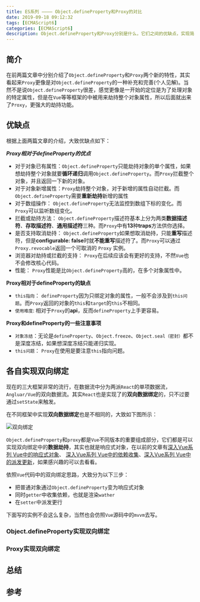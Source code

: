 ```yaml
---
title: ES系列 ———— Object.defineProperty和Proxy的对比
date: 2019-09-18 09:12:32
tags: [ECMAScript6]
categories: [ECMAScript6]
description: Object.defineProperty和Proxy分别是什么，它们之间的优缺点，实现简单的双向绑定。
---
```


## 简介

在前两篇文章中分别介绍了`Object.defineProperty`和`Proxy`两个新的特性，其实看起来`Proxy`更像是对`Object.defineProperty`的一种补充和完善(个人见解)。当然不是说`Object.defineProperty`很差，感觉更像是一开始的定位是为了处理对象的特定属性，但是在`Vue`等等框架的中被用来劫持整个对象属性，所以后面就出来了`Proxy`，更强大的劫持功能。

## 优缺点

根据上面两篇文章的介绍，大致优缺点如下：

***Proxy相对于defineProperty的优点***

- 对于对象已有属性：`Object.defineProperty`只能劫持对象的单个属性，如果想劫持整个对象就要**循环递归**调用`Object.defineProperty`。而`Proxy`拦截整个对象，并且返回一下新的对象。
- 对于对象新增属性：`Proxy`劫持整个对象，对于新增的属性自动拦截。而`Object.defineProperty`需要**重新劫持**新增的属性
- 对于数组操作： `Object.defineProperty`无法监控到数组下标的变化。而`Proxy`可以监听数组变化。
- 拦截或劫持方法： `Object.defineProperty`描述符基本上分为两类**数据描述符**、**存取描述符**、**通用描述符**三种。而`Proxy`中有**13**种**traps**方法供你选择。
- 是否支持取消劫持： `Object.defineProperty`如果想取消劫持，只能**重写**描述符，但是**configurable: false**时就**不能重写**描述符了。而`Proxy`可以通过`Proxy.revocable`返回一个可取消的 `Proxy` 实例。
- 浏览器对劫持或拦截的支持： `Proxy`在后续应该会有更好的支持，不然`Vue`也不会修改核心代码。
- 性能： `Proxy`性能是比`Object.defineProperty`高的，在多个对象属性中。

**Proxy相对于defineProperty的缺点**

- `this指向`： `defineProperty`因为只绑定对象的属性，一般不会涉及到`this问题`。而`Proxy`返回的对象的`this`和`target`的`this`不相同。
- `使用难度`: 相对于`Proxy`的**api**，反而`defineProperty`上手更容易。

**Proxy和defineProperty的一些注意事项**

- `对象冻结`：无论是`defineProperty`、`Object.freeze`、`Object.seal（密封）`都不是深度冻结，如果想深度冻结只能递归实现。
- `this问题`： `Proxy`在使用是要注意`this`指向问题。

## 各自实现双向绑定

现在的三大框架非常的流行，在数据流中分为两派`React`的单项数据流，`Angluar/Vue`的双向数据流。其实`React`也是实现了的**双向数据绑定**的，只不过要通过`setState`来触发。

在不同框架中实现**双向数据绑定**也是不相同的，大致如下图所示：

![双向绑定](../../images/es/es-defineProperty.png)

`Object.defineProperty`和`proxy`都是`Vue`不同版本的重要组成部分，它们都是可以实现双向绑定中的**数据劫持**，其实也就是响应式对象，在以前的文章有[深入Vue系列 Vue中的响应式对象](/blog/vue/vue-definedProperty.html)、
[深入Vue系列 Vue中的依赖收集](/blog/vue/vue-dep.html)、[深入Vue系列 Vue中的派发更新](/blog/vue/vue-notify.html)，如果感兴趣的可以去看看。

依照`Vue`代码中的双向绑定思路，大致分为以下三步：

- 把普通对象通过`Object.defineProperty`变为响应式对象
- 同时`getter`中收集依赖，也就是渲染`wather`
- 在`setter`中派发更行

下面写的实例不会这么复杂，当然也会仿照`Vue`源码中的`mvvm`去写。

### Object.defineProperty实现双向绑定

### Proxy实现双向绑定

## 总结

## 参考
